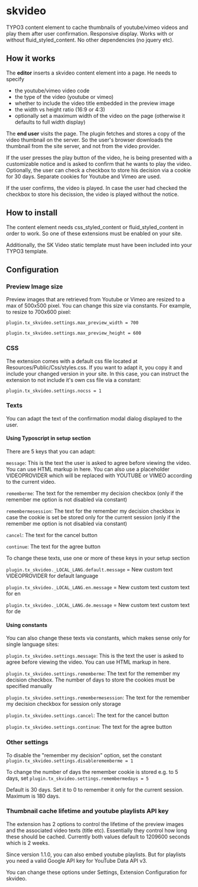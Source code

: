 # skvideo
TYPO3 content element to cache thumbnails of youtube/vimeo videos and play them after user confirmation. Responsive display. Works with or without fluid_styled_content. No other dependencies (no jquery etc).

## How it works
The **editor** inserts a skvideo content element into a page. He needs to specify
* the youtube/vimeo video code
* the type of the video (youtube or vimeo)
* whether to include the video title embedded in the preview image
* the width vs height ratio (16:9 or 4:3)
* optionally set a maximum width of the video on the page (otherwise it defaults to full width display)


The **end user** visits the page. The plugin fetches and stores a copy of the video thumbnail on the server. So the user's browser downloads the thumbnail from the site server, and not from the video provider. 

If the user presses the play button of the video, he is being presented with a customizable notice and is asked to confirm that he wants to play the video. Optionally, the user can check a checkbox to store his decision via a cookie for 30 days. Separate cookies for Youtube and Vimeo are used.

If the user confirms, the video is played. In case the user had checked the checkbox to store his decission, the video is played without the notice.


## How to install
The content element needs css_styled_content or fluid_styled_content in order to work. So one of these extensions must be enabled on your site.

Additionally, the SK Video static template must have been included into your TYPO3 template.

## Configuration
### Preview Image size
Preview images that are retrieved from Youtube or Vimeo are resized to a max of 500x500 pixel. You can change this size via constants. For example, to resize to 700x600 pixel:

`plugin.tx_skvideo.settings.max_preview_width = 700`

`plugin.tx_skvideo.settings.max_preview_height = 600`

### CSS
The extension comes with a default css file located at Resources/Public/Css/styles.css. If you want to adapt it, you copy it 
and include your changed version in your site. In this case, you can instruct the extension to not include it's own css file via a constant:

`plugin.tx_skvideo.settings.nocss = 1`


### Texts
You can adapt the text of the confirmation modal dialog displayed to the user. 

#### Using Typoscript in setup section
There are 5 keys that you can adapt:

`message`: This is the text the user is asked to agree before viewing the video. You can use HTML markup in here. You can also use a placeholder VIDEOPROVIDER which will be replaced with YOUTUBE or VIMEO according to the current video.

`rememberme`: The text for the remember my decision checkbox (only if the remember me option is not disabled via constant)

`remembermesession`: The text for the remember my decision checkbox in case the cookie is set be stored only for the current session  (only if the remember me option is not disabled via constant)

`cancel`: The text for the cancel button

`continue`: The text for the agree button 

To change these texts, use one or more of these keys in your setup section

`plugin.tx_skvideo._LOCAL_LANG.default.message` = New custom text VIDEOPROVIDER for default language

`plugin.tx_skvideo._LOCAL_LANG.en.message` = New custom text custom text for en

`plugin.tx_skvideo._LOCAL_LANG.de.message` = New custom text custom text for de


#### Using constants
You can also change these texts via constants, which makes sense only for single language sites:
 
`plugin.tx_skvideo.settings.message`: This is the text the user is asked to agree before viewing the video. You can use HTML markup in here.

`plugin.tx_skvideo.settings.rememberme`: The text for the remember my decision checkbox. The number of days to store the cookies must be specified manually

`plugin.tx_skvideo.settings.remembermesession`: The text for the remember my decision checkbox for session only storage

`plugin.tx_skvideo.settings.cancel`: The text for the cancel button

`plugin.tx_skvideo.settings.continue`: The text for the agree button

### Other settings
To disable the "remember my decision" option, set the constant
`plugin.tx_skvideo.settings.disablerememberme = 1`

To change the number of days the remember cookie is stored e.g. to 5 days, set
`plugin.tx_skvideo.settings.remembermedays = 5`

Default is 30 days. Set it to 0 to remember it only for the current session. Maximum is 180 days.



### Thumbnail cache lifetime and youtube playlists API key
The extension has 2 options to control the lifetime of the preview images and the associated video texts (title etc). Essentially they control how long these should be cached. Currently both values default to 1209600 seconds which is 2 weeks.

Since version 1.1.0, you can also embed youtube playlists. But for playlists you need a valid Google API key for YouTube Data API v3.

You can change these options under Settings, Extension Configuration for skvideo.
